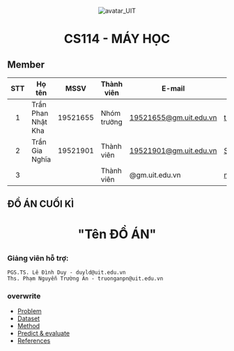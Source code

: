 <p align="center">
  <img src="https://www.uit.edu.vn/sites/vi/files/banner_uit_0.png" title="avatar_UIT">
</p>


<h1 align="center">
  
  CS114 - MÁY HỌC 
  </h1>


## Member
| STT | Họ tên | MSSV | Thành viên | E-mail | Github | Task chính  |
| :---: | --- | --- | --- | --- | --- | --- |
| 1 | Trần Phan Nhật Kha | 19521655 | Nhóm trưởng | 19521655@gm.uit.edu.vn | [trankha1655](https://github.com/trankha1655) |
| 2 | Trần Gia Nghĩa | 19521901  | Thành viên | 19521901@gm.uit.edu.vn | [SoulOfWindTGN](https://github.com/SoulOfWindTGN) |
| 3 |  | | Thành viên | @gm.uit.edu.vn | [name](url) |


## **ĐỒ ÁN CUỐI KÌ**
<h1 align="center">

  **"Tên ĐỒ ÁN"**
  
</h1>

 ### Giảng viên hỗ trợ:
    PGS.TS. Lê Đình Duy - duyld@uit.edu.vn
    Ths. Phạm Nguyễn Trường An - truonganpn@uit.edu.vn




### **overwrite**
* [Problem](#)
* [Dataset](#)
* [Method](#)
* [Predict & evaluate](#)
* [References](#)
